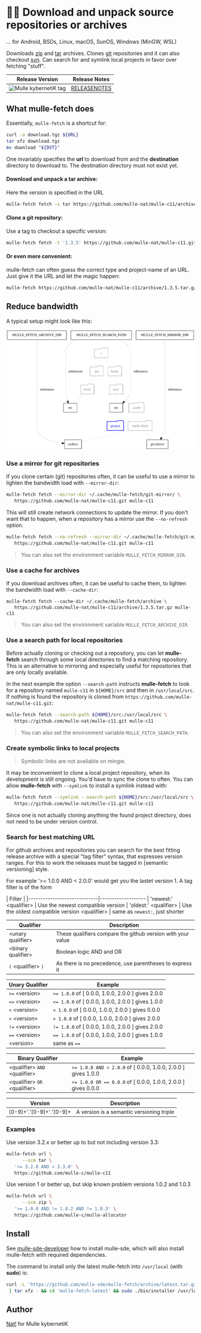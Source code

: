 # 🏃🏿 Download and unpack source repositories or archives

... for Android, BSDs, Linux, macOS, SunOS, Windows (MinGW, WSL)

Downloads [zip](http://eab.abime.net/showthread.php?t=5025) and
[tar](http://www.grumpynerd.com/?p=132) archives.
Clones [git](//enux.pl/article/en/2014-01-21/why-git-sucks) repositories and it
can also checkout [svn](//andreasjacobsen.com/2008/10/26/subversion-sucks-get-over-it/).
Can search for and symlink local projects in favor over fetching "stuff".

| Release Version                                       | Release Notes
|-------------------------------------------------------|--------------
| ![Mulle kybernetiK tag](https://img.shields.io/github/tag/mulle-sde/mulle-fetch.svg?branch=release)  | [RELEASENOTES](RELEASENOTES.md) |





## What mulle-fetch does

Essentially, `mulle-fetch` is a shortcut for:

``` sh
curl -o download.tgz ${URL}
tar xfz download.tgz
mv download "${DST}"
```

One invariably specifies the **url** to download from and the **destination**
directory to download to. The destination directory must not exist yet.


#### Download and unpack a tar archive:

Here the version is specified in the URL

``` sh
mulle-fetch fetch -s tar https://github.com/mulle-nat/mulle-c11/archive/1.3.5.tar.gz mulle-c11
```


#### Clone a git repository:

Use a tag to checkout a specific version:

``` sh
mulle-fetch fetch -t '1.3.5' https://github.com/mulle-nat/mulle-c11.git mulle-c11
```

#### Or even more convenient:

mulle-fetch can often guess the correct type and project-name of an URL. Just
give it the URL and let the magic happen:

``` sh
mulle-fetch https://github.com/mulle-nat/mulle-c11/archive/1.3.5.tar.gz
```


## Reduce bandwidth


A typical setup might look like this:

![](dox/mulle-fetch-fs.svg)


### Use a mirror for git repositories

If you clone certain (git) repositories often, it can be useful to use a mirror
to lighten the bandwidth load with `--mirror-dir`:

``` sh
mulle-fetch fetch --mirror-dir ~/.cache/mulle-fetch/git-mirror/ \
   https://github.com/mulle-nat/mulle-c11.git mulle-c11
```

This will still create network connections to update the mirror. If you don't
want that to happen, when a repository has a mirror use the `--no-refresh`
option.

``` sh
mulle-fetch fetch --no-refresh --mirror-dir ~/.cache/mulle-fetch/git-mirror/ \
   https://github.com/mulle-nat/mulle-c11.git mulle-c11
```

> You can also set the environment variable `MULLE_FETCH_MIRROR_DIR`.


### Use a cache for archives

If you download archives often, it can be useful to cache them, to lighten the
bandwidth load with `--cache-dir`:

```
mulle-fetch fetch --cache-dir ~/.cache/mulle-fetch/archive \
   https://github.com/mulle-nat/mulle-c11/archive/1.3.5.tar.gz mulle-c11
```

> You can also set the environment variable `MULLE_FETCH_ARCHIVE_DIR`.


### Use a search path for local repositories

Before actually cloning or checking out a repository, you can let
**mulle-fetch** search through some local directories to find a matching
repository. This is an alternative to mirroring and especially useful for
repositories that are only locally available.

In the next example the option `--search-path` instructs **mulle-fetch** to
look for a repository named `mulle-c11` in `${HOME}/src` and
then in `/usr/local/src`. If nothing is found the repository is cloned from
`https://github.com/mulle-nat/mulle-c11.git`:

``` sh
mulle-fetch fetch --search-path ${HOME}/src:/usr/local/src \
   https://github.com/mulle-nat/mulle-c11.git mulle-c11
```

> You can also set the environment variable `MULLE_FETCH_SEARCH_PATH`.

### Create symbolic links to local projects

> Symbolic links are not available on mingw.

It may be inconvenient to clone a local project repository, when its
development is still ongoing. You'd have to sync the clone to often.
You can allow **mulle-fetch** with `--symlink` to install a symlink instead with:

``` sh
mulle-fetch fetch --symlink --search-path ${HOME}/src:/usr/local/src \
   https://github.com/mulle-nat/mulle-c11.git mulle-c11
```

Since one is not actually cloning anything the found project directory, does
not need to be under version control.



### Search for best matching URL

For github archives and repositories you can search for the best fitting
release archive with a special "tag filter" syntax, that expresses version
ranges. For this to work the releases must be tagged in [semantic versioning]
style.

For example '>= 1.0.0 AND < 2.0.0' would get you the lastet version 1. A tag
filter is of the form

| Filter                      |
|-----------------------------|-------------------
| 'newest:' &lt;qualifier&gt; | Use the newest compatible version
| 'oldest:' &lt;qualifier&gt; | Use the oldest compatible version
&lt;qualifier&gt;             | same as `newest:`, just shorter


| Qualifier                 | Description
|---------------------------|-----------------------
| &lt;unary qualifier&gt;   | These qualifiers compare the github version with your value
| &lt;binary qualifier&gt;  | Boolean logic AND and OR
| `(` &lt;qualifier&gt; `)` | As there is no precedence, use parentheses to express it


| Unary Qualifier      | Example
|----------------------|-------------
| `>=` &lt;version&gt; | `>= 1.0.0`  of [ 0.0.0, 1.0.0, 2.0.0 ] gives 2.0.0
| `<=` &lt;version&gt; | `<= 1.0.0`  of [ 0.0.0, 1.0.0, 2.0.0 ] gives 1.0.0
| `<`  &lt;version&gt; | `< 1.0.0`   of [ 0.0.0, 1.0.0, 2.0.0 ] gives 0.0.0
| `>`  &lt;version&gt; | `> 1.0.0`   of [ 0.0.0, 1.0.0, 2.0.0 ] gives 2.0.0
| `!=` &lt;version&gt; | `!= 1.0.0`  of [ 0.0.0, 1.0.0, 2.0.0 ] gives 2.0.0
| `==`  &lt;version&gt;| `== 1.0.0`  of [ 0.0.0, 1.0.0, 2.0.0 ] gives 1.0.0
| &lt;version&gt;      | same as `==`


| Binary Qualifier                          | Example
|-------------------------------------------|-----------------
| &lt;qualifier&gt; `AND` &lt;qualifier&gt; | `>= 1.0.0 AND < 2.0.0`  of [ 0.0.0, 1.0.0, 2.0.0 ] gives 1.0.0
| &lt;qualifier&gt; `OR` &lt;qualifier&gt;  | `>= 1.0.0 OR == 0.0.0` of [ 0.0.0, 1.0.0, 2.0.0 ] gives 0.0.0


| Version                  | Description
|--------------------------|-------------------------------------------
| [0-9]+'.'[0-9]+'.'[0-9]+ | A version is a semantic versioning triple


### Examples

Use version 3.2.x or better up to but not including version 3.3:

``` sh
mulle-fetch url \
      --scm tar \
   '>= 3.2.0 AND < 3.3.0' \
   https://github.com/mulle-c/mulle-c11
```

Use version 1 or better up, but skip known problem versions 1.0.2 and 1.0.3


``` sh
mulle-fetch url \
      --scm zip \
   '>= 1.0.0 AND != 1.0.2 AND != 1.0.3' \
   https://github.com/mulle-c/mulle-allocator
```







## Install

See [mulle-sde-developer](//github.com/mulle-sde/mulle-sde-developer) how to
install mulle-sde, which will also install mulle-fetch with required
dependencies.

The command to install only the latest mulle-fetch into
`/usr/local` (with **sudo**) is:

``` bash
curl -L 'https://github.com/mulle-sde/mulle-fetch/archive/latest.tar.gz' \
 | tar xfz - && cd 'mulle-fetch-latest' && sudo ./bin/installer /usr/local
```



## Author

[Nat!](https://mulle-kybernetik.com/weblog) for Mulle kybernetiK


